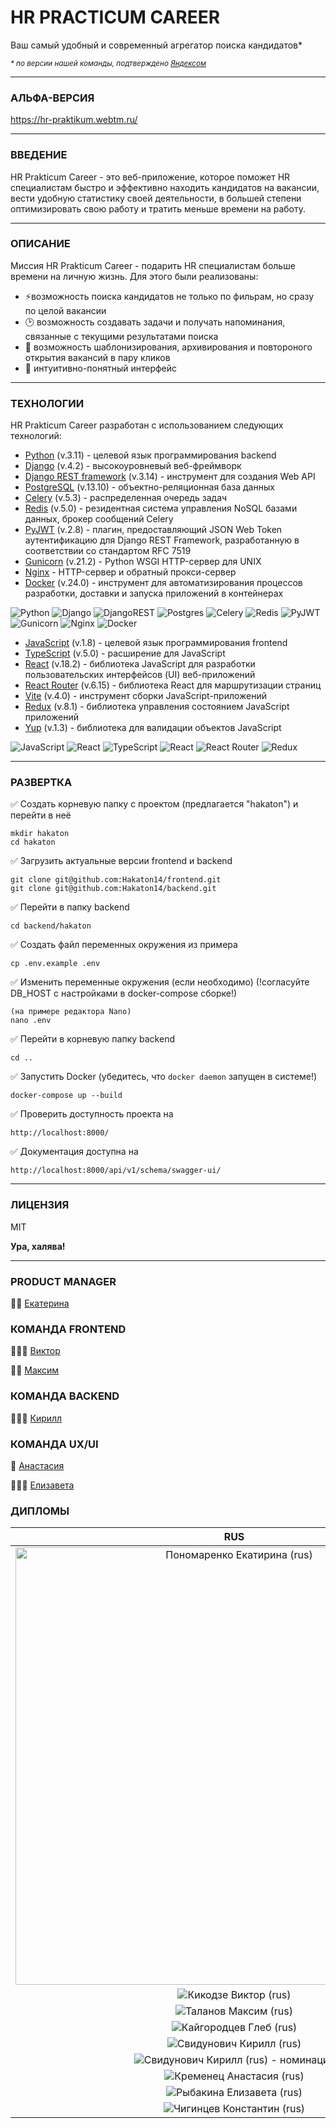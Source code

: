 # __HR PRACTICUM CAREER__

Ваш самый удобный и современный агрегатор поиска кандидатов*

<sup>_\* по версии нашей команды, подтверждено [Яндексом](https://github.com/Hakaton14#%D0%B4%D0%B8%D0%BF%D0%BB%D0%BE%D0%BC%D1%8B)_</sup>

___

### АЛЬФА-ВЕРСИЯ

https://hr-praktikum.webtm.ru/

___

### ВВЕДЕНИЕ

HR Prakticum Career - это веб-приложение, которое поможет HR специалистам быстро и эффективно находить кандидатов на вакансии, вести удобную статистику своей деятельности, в большей степени оптимизировать свою работу и тратить меньше времени на работу.
___

### ОПИСАНИЕ

Миссия HR Prakticum Career - подарить HR специалистам больше времени на личную жизнь. Для этого были реализованы:
- ⚡️возможность поиска кандидатов не только по фильрам, но сразу по целой вакансии
- 🕑 возможность создавать задачи и получать напоминания, связанные с текущими результатами поиска
- 🔄 возможность шаблонизирования, архивирования и повтороного открытия вакансий в пару кликов
- 🫶 интуитивно-понятный интерфейс

___

### ТЕХНОЛОГИИ

HR Prakticum Career разработан с использованием следующих технологий:

- [Python] (v.3.11) - целевой язык программирования backend
- [Django] (v.4.2) - высокоуровневый веб-фреймворк
- [Django REST framework] (v.3.14) - инструмент для создания Web API
- [PostgreSQL] (v.13.10) - объектно-реляционная база данных
- [Celery] (v.5.3) - распределенная очередь задач
- [Redis] (v.5.0) - резидентная система управления NoSQL базами данных, брокер сообщений Celery
- [PyJWT] (v.2.8) - плагин, предоставляющий JSON Web Token аутентификацию для Django REST Framework, разработанную в соответствии со стандартом RFC 7519
- [Gunicorn] (v.21.2) - Python WSGI HTTP-сервер для UNIX
- [Nginx] - HTTP-сервер и обратный прокси-сервер
- [Docker] (v.24.0) - инструмент для автоматизирования процессов разработки, доставки и запуска приложений в контейнерах

![Python](https://img.shields.io/badge/python-3670A0?style=for-the-badge&logo=python&logoColor=ffdd54)
![Django](https://img.shields.io/badge/django-%23092E20.svg?style=for-the-badge&logo=django&logoColor=white)
![DjangoREST](https://img.shields.io/badge/DJANGO-REST-ff1709?style=for-the-badge&logo=django&logoColor=white&color=ff1709&labelColor=gray)
![Postgres](https://img.shields.io/badge/postgres-%23316192.svg?style=for-the-badge&logo=postgresql&logoColor=white)
![Celery](https://a11ybadges.com/badge?logo=celery)
![Redis](https://img.shields.io/badge/redis-%23DD0031.svg?style=for-the-badge&logo=redis&logoColor=white)
![PyJWT](https://img.shields.io/badge/JWT-black?style=for-the-badge&logo=JSON%20web%20tokens)
![Gunicorn](https://img.shields.io/badge/gunicorn-%298729.svg?style=for-the-badge&logo=gunicorn&logoColor=white)
![Nginx](https://img.shields.io/badge/nginx-%23009639.svg?style=for-the-badge&logo=nginx&logoColor=white)
![Docker](https://img.shields.io/badge/docker-%230db7ed.svg?style=for-the-badge&logo=docker&logoColor=white)

- [JavaScript] (v.1.8) - целевой язык программирования frontend
- [TypeScript] (v.5.0) - расширение для JavaScript
- [React] (v.18.2) - библиотека JavaScript для разработки пользовательских интерфейсов (UI) веб-приложений
- [React Router] (v.6.15) - библиотека React для маршрутизации страниц
- [Vite] (v.4.0) - инструмент сборки JavaScript-приложений
- [Redux] (v.8.1) - библиотека  управления состоянием JavaScript приложений
- [Yup] (v.1.3) - библиотека для валидации объектов JavaScript

![JavaScript](https://img.shields.io/badge/javascript-%23323330.svg?style=for-the-badge&logo=javascript&logoColor=%23F7DF1E) ![React](https://img.shields.io/badge/react-%2320232a.svg?style=for-the-badge&logo=react&logoColor=%2361DAFB)
![TypeScript](https://img.shields.io/badge/typescript-%23007ACC.svg?style=for-the-badge&logo=typescript&logoColor=white)
![React](https://img.shields.io/badge/react-%2320232a.svg?style=for-the-badge&logo=react&logoColor=%2361DAFB)
![React Router](https://img.shields.io/badge/React_Router-CA4245?style=for-the-badge&logo=react-router&logoColor=white)
![Redux](https://img.shields.io/badge/redux-%23593d88.svg?style=for-the-badge&logo=redux&logoColor=white)

___


### РАЗВЕРТКА

✅ Создать корневую папку с проектом (предлагается "hakaton") и перейти в неё

```
mkdir hakaton
cd hakaton
```

✅ Загрузить актуальные версии frontend и backend

```
git clone git@github.com:Hakaton14/frontend.git
git clone git@github.com:Hakaton14/backend.git
```

✅ Перейти в папку backend

```
cd backend/hakaton
```

✅ Создать файл переменных окружения из примера

```
cp .env.example .env
```

✅ Изменить переменные окружения (если необходимо) (!согласуйте DB_HOST с настройками в docker-compose сборке!)
```
(на примере редактора Nano)
nano .env
```

✅ Перейти в корневую папку backend
```
cd ..
```

✅ Запустить Docker (убедитесь, что `docker daemon` запущен в системе!)

```
docker-compose up --build
```

✅ Проверить доступность проекта на

```
http://localhost:8000/
```

✅ Документация доступна на

```
http://localhost:8000/api/v1/schema/swagger-ui/
```

___

### ЛИЦЕНЗИЯ

MIT

**Ура, халява!**

___

### PRODUCT MANAGER

🙋‍♀️ [Екатерина]

### КОМАНДА FRONTEND

🧙🏻‍♂️ [Виктор]

🦹‍♀️ [Максим]

### КОМАНДА BACKEND

🦸🏻‍♂️ [Кирилл]

### КОМАНДА UX/UI

🎨 [Анастасия]

👩🏻‍🏫 [Елизавета]

### ДИПЛОМЫ

| RUS | ENG |
|:-------------------------:|:-------------------------:|
|<img width="700" alt="Пономаренко Екатирина (rus)" src="https://github.com/Hakaton14/.github/assets/36377190/7e280d06-cd9c-4459-9774-c73eedc18613">  |  <img width="700" alt="Пономаренко Екатирина (eng)" src="https://github.com/Hakaton14/.github/assets/36377190/658f2b26-413a-4b6f-a2fe-fa8eec9ac9c6">|
| ![Кикодзе Виктор (rus)](https://github.com/Hakaton14/.github/assets/36377190/fd6881f2-8a00-4f0c-907f-9039077e9a25) | ![Кикодзе Виктор (eng)](https://github.com/Hakaton14/.github/assets/36377190/84e0e4fa-f81c-4da4-a8f3-16d3dcaab187) |
| ![Таланов Максим (rus)](https://github.com/Hakaton14/.github/assets/36377190/cd5f8db0-1cb7-405b-9586-010bbdfa0591) | ![Таланов Максим (eng)](https://github.com/Hakaton14/.github/assets/36377190/615dd970-d2d3-4477-a7eb-0a238f9d6fca) |
| ![Кайгородцев Глеб (rus)](https://github.com/Hakaton14/.github/assets/36377190/3caa2a57-7d26-46c2-9196-9daf448c4c46) | ![Кайгородцев Глеб (eng)](https://github.com/Hakaton14/.github/assets/36377190/678ce919-3156-4d82-8d51-c9864cfb7ec5) |
| ![Свидунович Кирилл (rus)](https://github.com/Hakaton14/.github/assets/36377190/5dac64b3-7032-43fc-93b8-0a5764849c36) | ![Свидунович Кирилл (eng)](https://github.com/Hakaton14/.github/assets/36377190/415eedc5-e7f4-4133-abdd-82e4f34da6ee) |
| ![Свидунович Кирилл (rus) - номинация](https://github.com/Hakaton14/.github/assets/36377190/4ffbf77b-2112-4bc6-a6cb-22bc0201c984) | ![Свидунович Кирилл (eng) - номинация](https://github.com/Hakaton14/.github/assets/36377190/8106f4e2-8d83-43cf-8530-02b6e1245368) |
| ![Кременец Анастасия (rus)](https://github.com/Hakaton14/.github/assets/36377190/c47c1601-59c8-4e61-a964-e121c0a8405c) | ![Кременец Анастасия (eng)](https://github.com/Hakaton14/.github/assets/36377190/edc05e86-cb4a-4c66-bdb2-522b5e3fe8ac) |
| ![Рыбакина Елизавета (rus)](https://github.com/Hakaton14/.github/assets/36377190/b939acd5-9a5d-43d6-a7a0-5700a5a97174) | ![Рыбакина Елизавета (eng)](https://github.com/Hakaton14/.github/assets/36377190/30d87031-1cb0-46cc-9d74-0818a58b0dac) |
| ![Чигинцев Константин (rus)](https://github.com/Hakaton14/.github/assets/36377190/38d32e13-271f-48cb-8cdb-83dc59317889) | ![Чигинцев Константин (eng)](https://github.com/Hakaton14/.github/assets/36377190/7e829679-dd33-4b19-867c-1f2a0d7bfed5) |


[Екатерина]: <https://t.me/Katti_po/>
[Виктор]: <https://github.com/vitland/>
[Максим]: <https://github.com/maxtalanov/>
[Кирилл]: <https://github.com/TheSuncatcher222/>
[Анастасия]: <https://behance.net/Anastasia_Kremenets/>
[Елизавета]: <https://behance.net/lisadidntlie/>

[Python]: <https://www.python.org/>
[Django]: <https://www.djangoproject.com/>
[Django REST framework]: <https://www.django-rest-framework.org/>
[PostgreSQL]: <https://www.postgresql.org/>
[Celery]: <https://docs.celeryq.dev/en/stable/>
[Redis]: <https://redis.io/>
[PyJWT]: <https://pyjwt.readthedocs.io/en/latest/>
[Gunicorn]: <https://gunicorn.org/>
[Nginx]: <https://nginx.org/en/>
[Docker]: <https://www.docker.com/>

[JavaScript]: <https://www.javascript.com/>
[TypeScript]: <https://www.typescriptlang.org/>
[React]: <https://react.dev/>
[React Router]: <https://reactrouter.com/en/main/>
[Vite]: <https://vitejs.dev/>
[Redux]: <https://redux.js.org/>
[Yup]: <https://github.com/jquense/yup>
